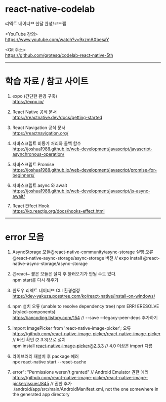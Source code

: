 # react-native-codelab
리엑트 네이티브 한달 완성/코드랩

<YouTube 강의>  
https://www.youtube.com/watch?v=9xzmAXbesaY

<Git 주소>  
https://github.com/grotesq/codelab-react-native-5th


------

# 학습 자료 / 참고 사이트

1. expo (간단한 환경 구축)  
https://expo.io/

2. React Native 공식 문서  
https://reactnative.dev/docs/getting-started

3. React Navigation 공식 문서  
https://reactnavigation.org/

4. 자바스크립트 비동기 처리와 콜백 함수  
https://joshua1988.github.io/web-development/javascript/javascript-asynchronous-operation/

5. 자바스크립트 Promise   
https://joshua1988.github.io/web-development/javascript/promise-for-beginners/ 

6. 자바스크립트 async 와 await  
https://joshua1988.github.io/web-development/javascript/js-async-await/  

7. React Effect Hook  
https://ko.reactjs.org/docs/hooks-effect.html
------

# error 모음
1. AsyncStorage 모듈@react-native-community/async-storage 실행 오류  
@react-native-async-storage/async-storage 버전 // expo install @react-native-async-storage/async-storage

2. @react~ 붙은 모듈은 설치 후 불러오기가 안될 수도 있다.   
npm start를 다시 해주기

3. 윈도우 리엑트 네이티브 CLI 환경설정  
https://dev-yakuza.posstree.com/ko/react-native/install-on-windows/

4. npm 설치 오류 (unable to resolve dependency tree) npm ERR! ERESOLVE  (styled-components)  
https://iancoding.tistory.com/154   //   --save --legacy-peer-deps  추가하기

5. import ImagePicker from 'react-native-image-picker'; 오류 
https://github.com/react-native-image-picker/react-native-image-picker // 버전 확인 (2.3.3)으로 설치  
npm install react-native-image-picker@2.3.3  // 4.0 이상은 import 다름

6. 라이브러리 재설치 후 package 에러   
npx react-native start --reset-cache

7. error": "Permissions weren't granted" // Android Emulator 권한 에러  
https://github.com/react-native-image-picker/react-native-image-picker/issues/845 // 권한 추가
./android/app/src/main/AndroidManifest.xml, not the one somewhere in the generated app directory

<uses-permission android:name="android.permission.CAMERA" />
<uses-permission android:name="android.permission.READ_EXTERNAL_STORAGE" />
<uses-permission android:name="android.permission.WRITE_EXTERNAL_STORAGE" />
 
